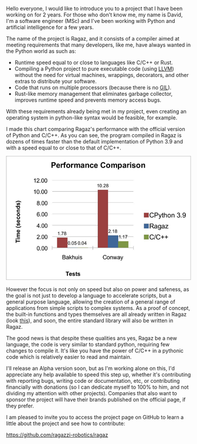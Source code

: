 Hello everyone, I would like to introduce you to a project that I have been working on for 2 years. For those who don't know me, my name is David, I'm a software engineer (MSc) and I've been working with Python and artificial intelligence for a few years.

The name of the project is Ragaz, and it consists of a compiler aimed at meeting requirements that many developers, like me, have always wanted in the Python world as such as:

- Runtime speed equal to or close to languages like C/C++ or Rust.
- Compiling a Python project to pure executable code (using [LLVM](https://www.infoworld.com/article/3247799/what-is-llvm-the-power-behind-swift-rust-clang-and-more.html)) without the need for virtual machines, wrappings, decorators, and other extras to distribute your software.
- Code that runs on multiple processors (because there is no [GIL](https://granulate.io/blog/introduction-to-the-infamous-python-gil/)).
- Rust-like memory management that eliminates garbage collector, improves runtime speed and prevents memory access bugs.

With these requirements already being met in my project, even creating an operating system in python-like syntax would be feasible, for example.

I made this chart comparing Ragaz's performance with the official version of Python and C/C++. As you can see, the program compiled in Ragaz is dozens of times faster than the default implementation of Python 3.9 and with a speed equal to or close to that of C/C++.

![Benchmarking](https://raw.githubusercontent.com/ragazzi-robotics/ragaz/main/doc/user/pictures/benchmarking.jpg "benchmarking")

However the focus is not only on speed but also on power and safeness, as the goal is not just to develop a language to accelerate scripts, but a general purpose language, allowing the creation of a general range of applications from simple scripts to complex systems.
As a proof of concept, the built-in functions and types themselves are all already written in Ragaz (look [this](https://github.com/ragazzi-robotics/ragaz/blob/main/ragaz/core/__builtins__.zz)), and soon, the entire standard library will also be written in Ragaz.

The good news is that despite these qualities ans yes, Ragaz be a new language, the code is very similar to standard python, requiring few changes to compile it. It's like you have the power of C/C++ in a pythonic code which is relatively easier to read and maintain.

I'll release an Alpha version soon, but as I'm working alone on this, I'd appreciate any help available to speed this step up, whether it's contributing with reporting bugs, writing code or documentation, etc, or contributing financially with donations (so I can dedicate myself to 100% to him, and not dividing my attention with other projects).
Companies that also want to sponsor the project will have their brands published on the official page, if they prefer.

I am pleased to invite you to access the project page on GitHub to learn a little about the project and see how to contribute:

https://github.com/ragazzi-robotics/ragaz
